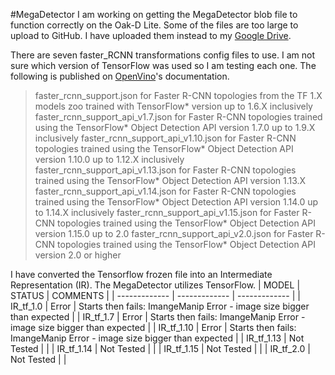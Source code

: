 #MegaDetector
I am working on getting the MegaDetector blob file to function correctly on the Oak-D Lite. Some of the files are too large to upload to GitHub. I have uploaded them instead to my [Google Drive](https://drive.google.com/drive/folders/1LWEt41xBAvc3OU689Z-VDh1WX_gBRFzI?usp=sharing).

There are seven faster_RCNN transformations config files to use. I am not sure which version of TensorFlow was used so I am testing each one. The following is published on [OpenVino](https://docs.openvino.ai/latest/openvino_docs_MO_DG_prepare_model_convert_model_tf_specific_Convert_Object_Detection_API_Models.html)'s documentation.
>faster_rcnn_support.json for Faster R-CNN topologies from the TF 1.X models zoo trained with TensorFlow* version up to 1.6.X inclusively
>faster_rcnn_support_api_v1.7.json for Faster R-CNN topologies trained using the TensorFlow* Object Detection API version 1.7.0 up to 1.9.X inclusively
>faster_rcnn_support_api_v1.10.json for Faster R-CNN topologies trained using the TensorFlow* Object Detection API version 1.10.0 up to 1.12.X inclusively
>faster_rcnn_support_api_v1.13.json for Faster R-CNN topologies trained using the TensorFlow* Object Detection API version 1.13.X
>faster_rcnn_support_api_v1.14.json for Faster R-CNN topologies trained using the TensorFlow* Object Detection API version 1.14.0 up to 1.14.X inclusively
>faster_rcnn_support_api_v1.15.json for Faster R-CNN topologies trained using the TensorFlow* Object Detection API version 1.15.0 up to 2.0
>faster_rcnn_support_api_v2.0.json for Faster R-CNN topologies trained using the TensorFlow* Object Detection API version 2.0 or higher


I have converted the Tensorflow frozen file into an Intermediate Representation (IR). The MegaDetector utilizes TensorFlow.
| MODEL | STATUS | COMMENTS |
| ------------- | ------------- | ------------- |
| IR_tf_1.0 | Error | Starts then fails: ImangeManip Error - image size bigger than expected |
| IR_tf_1.7 | Error | Starts then fails: ImangeManip Error - image size bigger than expected |
| IR_tf_1.10 | Error | Starts then fails: ImangeManip Error - image size bigger than expected |
| IR_tf_1.13 | Not Tested |  |
| IR_tf_1.14 | Not Tested |  |
| IR_tf_1.15 | Not Tested |  |
| IR_tf_2.0 | Not Tested |  |
